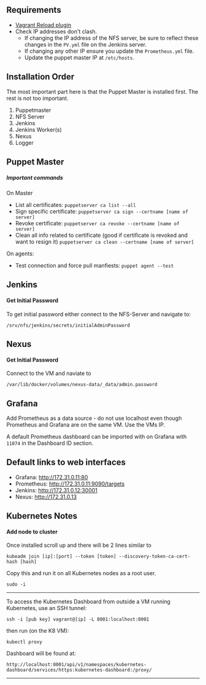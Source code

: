 ## Requirements

- [Vagrant Reload plugin](https://github.com/aidanns/vagrant-reload)
- Check IP addresses don't clash.
  - If changing the IP address of the NFS server, be sure to reflect these changes in the `PV.yml` file on the Jenkins server.
  - If changing any other IP ensure you update the `Prometheus.yml` file.
  - Update the puppet master IP at `/etc/hosts`.

## Installation Order

The most important part here is that the Puppet Master is installed first. The rest is not too important.

1. Puppetmaster
2. NFS Server
3. Jenkins
4. Jenkins Worker(s)
5. Nexus
6. Logger

## Puppet Master

##### Important commands

On Master

- List all certificates: `puppetserver ca list --all`
- Sign specific certificate: `puppetserver ca sign --certname [name of server]`
- Revoke certificate: `puppetserver ca revoke --certname [name of server]`
- Clean all info related to certificate (good if certificate is revoked and want to resign it) `puppetserver ca clean --certname [name of server]`

On agents:

- Test connection and force pull manfiests: `puppet agent --test`

## Jenkins

#### Get Initial Password

To get initial password either connect to the NFS-Server and navigate to:

```
/srv/nfs/jenkins/secrets/initialAdminPassword
```

## Nexus

#### Get Initial Password

Connect to the VM and naviate to

```
/var/lib/docker/volumes/nexus-data/_data/admin.password
```

## Grafana

Add Prometheus as a data source - do not use localhost even though Prometheus and Grafana are on the same VM. Use the VMs IP.

A default Prometheus dashboard can be imported with
on Grafana with `11074` in the Dashboard ID section.

## Default links to web interfaces

- Grafana: http://172.31.0.11:80
- Prometheus: http://172.31.0.11:9090/targets
- Jenkins: http://172.31.0.12:30001
- Nexus: http://172.31.0.13

## Kubernetes Notes

#### Add node to cluster

Once installed scroll up and there will be 2 lines similar to

```
kubeadm join [ip]:[port] --token [token] --discovery-token-ca-cert-hash [hash]
```

Copy this and run it on all Kubernetes nodes as a root user.

```
sudo -i
```

---

To access the Kubernetes Dashboard from outside a VM running Kubernetes, use an SSH tunnel:

```
ssh -i [pub key] vagrant@[ip] -L 8001:localhost:8001
```

then run (on the K8 VM):

```
kubectl proxy
```

Dashboard will be found at:

```
http://localhost:8001/api/v1/namespaces/kubernetes-dashboard/services/https:kubernetes-dashboard:/proxy/
```

---
